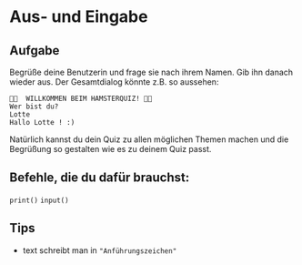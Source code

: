 # Aus- und Eingabe
## Aufgabe
Begrüße deine Benutzerin und frage sie nach ihrem Namen.
Gib ihn danach wieder aus.
Der Gesamtdialog könnte z.B. so aussehen:

```
🐹🌸  WILLKOMMEN BEIM HAMSTERQUIZ! 🌸🐹
Wer bist du?
Lotte
Hallo Lotte ! :)
```
Natürlich kannst du dein Quiz zu allen möglichen Themen machen und die Begrüßung so gestalten wie es zu deinem Quiz passt.

## Befehle, die du dafür brauchst:
`print()`
`input()`

## Tips
- text schreibt man in `"Anführungszeichen"`